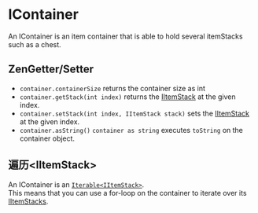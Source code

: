 # IContainer

An IContainer is an item container that is able to hold several itemStacks such as a chest.

## ZenGetter/Setter

- `container.containerSize` returns the container size as int
- `container.getStack(int index)` returns the [IItemStack](/Vanilla/Items/IItemStack/) at the given index.
- `container.setStack(int index, IItemStack stack)` sets the [IItemStack](/Vanilla/Items/IItemStack/) at the given index.
- `container.asString()` `container as string` executes `toString` on the container object.

## 遍历<IItemStack\>

An IContainer is an [`Iterable<IItemStack>`](/Vanilla/Items/IItemStack/).  
This means that you can use a for-loop on the container to iterate over its [IItemStacks](/Vanilla/Items/IItemStack/).